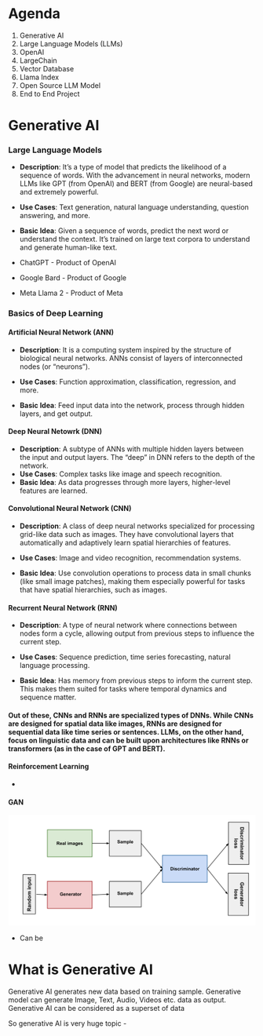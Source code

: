# Agenda

1. Generative AI
2. Large Language Models (LLMs)
3. OpenAI
4. LargeChain
5. Vector Database
6. Llama Index
7. Open Source LLM Model
8. End to End Project

# Generative AI

### Large Language Models

- **Description**: It’s a type of model that predicts the likelihood of a sequence of words. With the advancement in neural networks, modern LLMs like GPT (from OpenAI) and BERT (from Google) are neural-based and extremely powerful.
- **Use Cases**: Text generation, natural language understanding, question answering, and more.
- **Basic Idea**: Given a sequence of words, predict the next word or understand the context. It’s trained on large text corpora to understand and generate human-like text.

- ChatGPT - Product of OpenAI
- Google Bard - Product of Google
- Meta Llama 2 - Product of Meta

### Basics of Deep Learning

#### Artificial Neural Network (ANN)

- **Description**: It is a computing system inspired by the structure of biological neural networks. ANNs consist of layers of interconnected nodes (or “neurons”).

- **Use Cases**: Function approximation, classification, regression, and more.
- **Basic Idea**: Feed input data into the network, process through hidden layers, and get output.

#### Deep Neural Netowrk (DNN)

- **Description**: A subtype of ANNs with multiple hidden layers between the input and output layers. The “deep” in DNN refers to the depth of the network.
- **Use Cases**: Complex tasks like image and speech recognition.
- **Basic Idea**: As data progresses through more layers, higher-level features are learned.

#### Convolutional Neural Network (CNN)

- **Description**: A class of deep neural networks specialized for processing grid-like data such as images. They have convolutional layers that automatically and adaptively learn spatial hierarchies of features.

- **Use Cases**: Image and video recognition, recommendation systems. 

- **Basic Idea**: Use convolution operations to process data in small chunks (like small image patches), making them especially powerful for tasks that have spatial hierarchies, such as images. 

#### Recurrent Neural Network (RNN)

- **Description**: A type of neural network where connections between nodes form a cycle, allowing output from previous steps to influence the current step.

- **Use Cases**: Sequence prediction, time series forecasting, natural language processing.

- **Basic Idea**: Has memory from previous steps to inform the current step. This makes them suited for tasks where temporal dynamics and sequence matter.

#### Out of these, CNNs and RNNs are specialized types of DNNs. While CNNs are designed for spatial data like images, RNNs are designed for sequential data like time series or sentences. LLMs, on the other hand, focus on linguistic data and can be built upon architectures like RNNs or transformers (as in the case of GPT and BERT).

#### Reinforcement Learning

- 

#### GAN

![plot](./GAN.png)

- Can be

# What is Generative AI

Generative AI generates new data based on training sample. Generative model can generate Image, Text, Audio, Videos etc. data as output. Generative AI can be considered as a superset of data

So generative AI is very huge topic
    -
